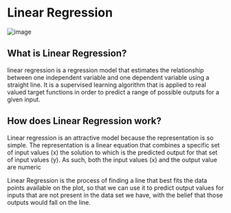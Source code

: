 # Linear Regression
![image](https://user-images.githubusercontent.com/95150718/144492786-4ef788c7-ceb0-4413-b3c9-8e6f6e7d6095.png)


## What is Linear Regression?
linear regression is a regression model that estimates the relationship between one independent variable and one dependent variable using a straight line. It is a supervised learning algorithm that is applied to real valued target functions in order to predict a range of possible outputs for a given input.

## How does Linear Regression work?

Linear regression is an attractive model because the representation is so simple. The representation is a linear equation that combines a specific set of input values (x) the solution to which is the predicted output for that set of input values (y). As such, both the input values (x) and the output value are numeric

Linear Regression is the process of finding a line that best fits the data points available on the plot, so that we can use it to predict output values for inputs that are not present in the data set we have, with the belief that those outputs would fall on the line.
